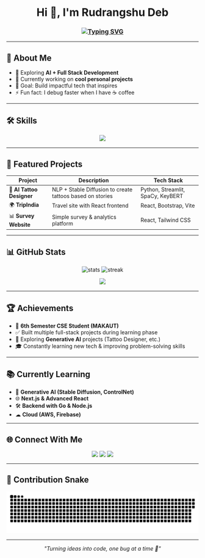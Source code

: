 <h1 align="center">Hi 👋, I'm Rudrangshu Deb</h1>
<h3 align="center">
  <a href="https://git.io/typing-svg">
    <img src="https://readme-typing-svg.herokuapp.com?font=Fira+Code&weight=600&size=24&pause=1000&color=00F7FF&center=true&vCenter=true&width=600&lines=🚀+Engineer+%7C+Developer+%7C+AI+Enthusiast;💻+Passionate+about+Building+Projects;🌱+Always+Learning+Something+New" alt="Typing SVG" />
  </a>
</h3>

---

## 🚀 About Me  
- 🌱 Exploring **AI + Full Stack Development**  
- 🔭 Currently working on **cool personal projects**  
- 🎯 Goal: Build impactful tech that inspires  
- ⚡ Fun fact: I debug faster when I have ☕ coffee  

---

## 🛠️ Skills  

<p align="center">
  <img src="https://skillicons.dev/icons?i=wu,python,java,cpp,javascript,typescript,react,nextjs,nodejs,express,mysql,mongodb,git,github,linux,vscode,html,css,tailwind,bootstrap,figma&perline=8" />
</p>

---

## 📂 Featured Projects  

| Project | Description | Tech Stack |
|---------|-------------|------------|
| 🚀 **AI Tattoo Designer** | NLP + Stable Diffusion to create tattoos based on stories | Python, Streamlit, SpaCy, KeyBERT |
| 🌍 **TripIndia** | Travel site with React frontend | React, Bootstrap, Vite |
| 📊 **Survey Website** | Simple survey & analytics platform | React, Tailwind CSS |

---

## 📊 GitHub Stats  

<p align="center">
  <img src="https://github-readme-stats.vercel.app/api?username=rudrangshu25&show_icons=true&theme=tokyonight" alt="stats" height="165"/>
  <img src="https://github-readme-streak-stats.herokuapp.com?user=rudrangshu25&theme=tokyonight&hide_border=true" alt="streak" height="165"/>
</p>

<p align="center">
  <img src="https://github-readme-stats.vercel.app/api/top-langs/?username=rudrangshu25&layout=compact&theme=tokyonight" height="165"/>
</p>

---

## 🏆 Achievements  

- 🥇 **6th Semester CSE Student (MAKAUT)**  
- ✅ Built multiple full-stack projects during learning phase  
- 🚀 Exploring **Generative AI** projects (Tattoo Designer, etc.)  
- 🎓 Constantly learning new tech & improving problem-solving skills  

---

## 📚 Currently Learning  

- 🤖 **Generative AI (Stable Diffusion, ControlNet)**  
- 🌐 **Next.js & Advanced React**  
- 🛠 **Backend with Go & Node.js**  
- ☁ **Cloud (AWS, Firebase)**  

---

## 🌐 Connect With Me  
<p align="center">
  <a href="#"><img src="https://img.shields.io/badge/LinkedIn-blue?style=for-the-badge&logo=linkedin" /></a>
  <a href="#"><img src="https://img.shields.io/badge/Portfolio-000?style=for-the-badge&logo=firefox" /></a>
  <a href="#"><img src="https://img.shields.io/badge/Twitter-black?style=for-the-badge&logo=twitter" /></a>
</p>

---

## 🐍 Contribution Snake  

<p align="center">
  <img src="https://github.com/rudrangshu25/rudrangshu25/blob/output/github-contribution-grid-snake.svg" alt="snake animation" />
</p>

---

<p align="center"><i>"Turning ideas into code, one bug at a time 🐞"</i></p>
